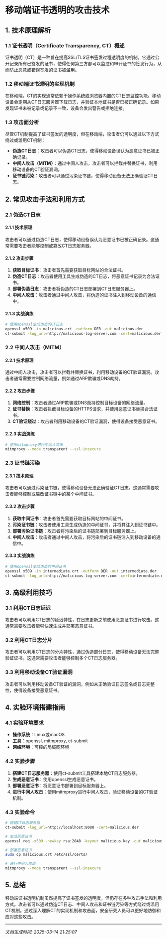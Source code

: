 # 移动端证书透明的攻击技术

## 1. 技术原理解析

### 1.1 证书透明（Certificate Transparency, CT）概述
证书透明（CT）是一种旨在提高SSL/TLS证书签发过程透明度的机制。它通过公开记录所有已签发的证书，使得任何第三方都可以监控和审计证书的签发行为，从而防止恶意或错误签发的证书被滥用。

### 1.2 移动端证书透明的实现机制
在移动端，CT的实现通常依赖于操作系统或浏览器内置的CT日志监控功能。移动设备会定期从CT日志服务器下载日志，并验证本地证书是否已被正确记录。如果发现证书未被记录或记录不一致，设备会发出警告或拒绝连接。

### 1.3 攻击面分析
尽管CT机制提高了证书签发的透明度，但在移动端，攻击者仍可以通过以下方式绕过或滥用CT机制：
- **伪造CT日志**：攻击者可以伪造CT日志，使得移动设备误认为恶意证书已被正确记录。
- **中间人攻击（MITM）**：通过中间人攻击，攻击者可以拦截并替换证书，利用移动设备的CT验证漏洞。
- **证书链污染**：攻击者可以通过污染证书链，使得移动设备无法正确验证CT日志。

## 2. 常见攻击手法和利用方式

### 2.1 伪造CT日志
#### 2.1.1 技术原理
攻击者可以通过伪造CT日志，使得移动设备误认为恶意证书已被正确记录。这通常需要攻击者能够控制或篡改CT日志服务器。

#### 2.1.2 攻击步骤
1. **获取目标证书**：攻击者首先需要获取目标网站的合法证书。
2. **伪造CT日志**：攻击者使用工具生成伪造的CT日志，将恶意证书记录为合法证书。
3. **部署伪造日志**：攻击者将伪造的CT日志部署到CT日志服务器上。
4. **中间人攻击**：攻击者通过中间人攻击，将伪造的证书注入到移动设备的通信中。

#### 2.1.3 实战演练
```bash
# 使用openssl生成伪造的CT日志
openssl x509 -in malicious.crt -outform DER -out malicious.der
ct-submit -log_url=http://malicious-log-server.com -cert=malicious.der
```

### 2.2 中间人攻击（MITM）
#### 2.2.1 技术原理
通过中间人攻击，攻击者可以拦截并替换证书，利用移动设备的CT验证漏洞。攻击者通常需要控制网络流量，例如通过ARP欺骗或DNS劫持。

#### 2.2.2 攻击步骤
1. **网络控制**：攻击者通过ARP欺骗或DNS劫持控制目标设备的网络流量。
2. **证书替换**：攻击者拦截目标设备的HTTPS请求，并使用恶意证书替换合法证书。
3. **CT验证绕过**：攻击者利用移动设备的CT验证漏洞，使得设备接受恶意证书。

#### 2.2.3 实战演练
```bash
# 使用mitmproxy进行中间人攻击
mitmproxy --mode transparent --ssl-insecure
```

### 2.3 证书链污染
#### 2.3.1 技术原理
攻击者可以通过污染证书链，使得移动设备无法正确验证CT日志。这通常需要攻击者能够控制或篡改证书链中的某个中间证书。

#### 2.3.2 攻击步骤
1. **获取中间证书**：攻击者首先需要获取目标网站的中间证书。
2. **污染证书链**：攻击者使用工具生成伪造的中间证书，并将其注入到证书链中。
3. **部署污染证书链**：攻击者将污染后的证书链部署到目标服务器上。
4. **中间人攻击**：攻击者通过中间人攻击，将污染后的证书链注入到移动设备的通信中。

#### 2.3.3 实战演练
```bash
# 使用openssl生成伪造的中间证书
openssl x509 -in intermediate.crt -outform DER -out intermediate.der
ct-submit -log_url=http://malicious-log-server.com -cert=intermediate.der
```

## 3. 高级利用技巧

### 3.1 利用CT日志延迟
攻击者可以利用CT日志的延迟特性，在日志更新之前使用恶意证书进行攻击。这通常需要攻击者能够快速生成并部署恶意证书。

### 3.2 利用CT日志分片
攻击者可以利用CT日志的分片特性，通过伪造部分日志，使得移动设备无法完整验证证书。这通常需要攻击者能够控制多个CT日志服务器。

### 3.3 利用移动设备CT验证漏洞
攻击者可以利用移动设备CT验证的漏洞，例如未正确验证日志签名或日志完整性，使得设备接受恶意证书。

## 4. 实验环境搭建指南

### 4.1 实验环境要求
- **操作系统**：Linux或macOS
- **工具**：openssl, mitmproxy, ct-submit
- **网络环境**：可控的局域网环境

### 4.2 实验步骤
1. **搭建CT日志服务器**：使用ct-submit工具搭建本地CT日志服务器。
2. **生成恶意证书**：使用openssl生成恶意证书。
3. **部署恶意证书**：将恶意证书部署到目标服务器上。
4. **进行中间人攻击**：使用mitmproxy进行中间人攻击，验证移动设备的CT验证机制。

### 4.3 实验命令
```bash
# 搭建CT日志服务器
ct-submit -log_url=http://localhost:8080 -cert=malicious.der

# 生成恶意证书
openssl req -x509 -newkey rsa:2048 -keyout malicious.key -out malicious.crt -days 365 -nodes

# 部署恶意证书
sudo cp malicious.crt /etc/ssl/certs/

# 进行中间人攻击
mitmproxy --mode transparent --ssl-insecure
```

## 5. 总结
移动端证书透明机制虽然提高了证书签发的透明度，但仍存在多种攻击手法和利用方式。攻击者可以通过伪造CT日志、中间人攻击和证书链污染等方式绕过或滥用CT机制。通过深入理解CT的实现机制和攻击面，安全研究人员可以更好地防御和应对这些攻击。

---

*文档生成时间: 2025-03-14 21:25:07*
